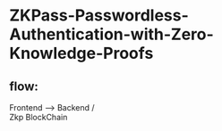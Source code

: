 # ZKPass-Passwordless-Authentication-with-Zero-Knowledge-Proofs

## flow:
Frontend --> Backend 
             /     \
          Zkp      BlockChain